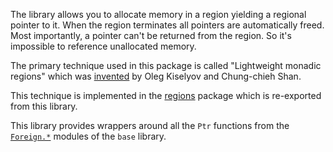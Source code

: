 The library allows you to allocate memory in a region yielding a regional
pointer to it. When the region terminates all pointers are automatically
freed. Most importantly, a pointer can't be returned from the region. So it's
impossible to reference unallocated memory.

The primary technique used in this package is called "Lightweight monadic
regions" which was [invented][1] by Oleg Kiselyov and Chung-chieh Shan.

This technique is implemented in the [regions] package which is re-exported from
this library.

This library provides wrappers around all the `Ptr` functions from the
[`Foreign.*`][foreign] modules of the `base` library.

[1]: http://okmij.org/ftp/Haskell/regions.html#light-weight
[regions]:  http://hackage.haskell.org/package/regions
[foreign]: http://hackage.haskell.org/packages/archive/base/latest/doc/html/Foreign.html
